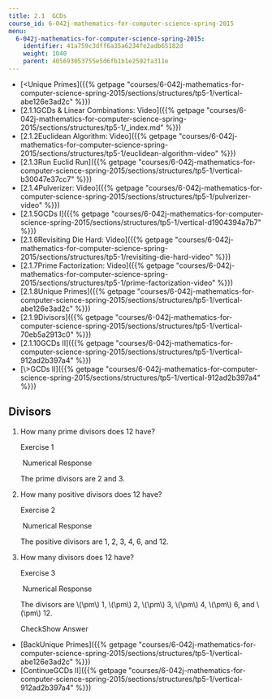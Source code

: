 ```yaml
---
title: 2.1  GCDs
course_id: 6-042j-mathematics-for-computer-science-spring-2015
menu:
  6-042j-mathematics-for-computer-science-spring-2015:
    identifier: 41a759c3dff6a35a6234fe2adb65182d
    weight: 1040
    parent: 405693053755e5d6fb1b1e2592fa311e
---
```

*   [<Unique Primes]({{% getpage "courses/6-042j-mathematics-for-computer-science-spring-2015/sections/structures/tp5-1/vertical-abe126e3ad2c" %}})
*   [2.1.1GCDs & Linear Combinations: Video]({{% getpage "courses/6-042j-mathematics-for-computer-science-spring-2015/sections/structures/tp5-1/_index.md" %}})
*   [2.1.2Euclidean Algorithm: Video]({{% getpage "courses/6-042j-mathematics-for-computer-science-spring-2015/sections/structures/tp5-1/euclidean-algorithm-video" %}})
*   [2.1.3Run Euclid Run]({{% getpage "courses/6-042j-mathematics-for-computer-science-spring-2015/sections/structures/tp5-1/vertical-b30047e37cc7" %}})
*   [2.1.4Pulverizer: Video]({{% getpage "courses/6-042j-mathematics-for-computer-science-spring-2015/sections/structures/tp5-1/pulverizer-video" %}})
*   [2.1.5GCDs I]({{% getpage "courses/6-042j-mathematics-for-computer-science-spring-2015/sections/structures/tp5-1/vertical-d1904394a7b7" %}})
*   [2.1.6Revisiting Die Hard: Video]({{% getpage "courses/6-042j-mathematics-for-computer-science-spring-2015/sections/structures/tp5-1/revisiting-die-hard-video" %}})
*   [2.1.7Prime Factorization: Video]({{% getpage "courses/6-042j-mathematics-for-computer-science-spring-2015/sections/structures/tp5-1/prime-factorization-video" %}})
*   [2.1.8Unique Primes]({{% getpage "courses/6-042j-mathematics-for-computer-science-spring-2015/sections/structures/tp5-1/vertical-abe126e3ad2c" %}})
*   [2.1.9Divisors]({{% getpage "courses/6-042j-mathematics-for-computer-science-spring-2015/sections/structures/tp5-1/vertical-70eb5a2913c0" %}})
*   [2.1.10GCDs II]({{% getpage "courses/6-042j-mathematics-for-computer-science-spring-2015/sections/structures/tp5-1/vertical-912ad2b397a4" %}})
*   [\\>GCDs II]({{% getpage "courses/6-042j-mathematics-for-computer-science-spring-2015/sections/structures/tp5-1/vertical-912ad2b397a4" %}})

Divisors
--------

  

1.  How many prime divisors does 12 have?
    
    Exercise 1
    
    &nbsp;Numerical Response&nbsp;
    
    The prime divisors are 2 and 3.
    
  
3.  How many positive divisors does 12 have?
    
    Exercise 2
    
    &nbsp;Numerical Response&nbsp;
    
    The positive divisors are 1, 2, 3, 4, 6, and 12.
    
  
5.  How many divisors does 12 have?
    
    Exercise 3
    
    &nbsp;Numerical Response&nbsp;
    
    The divisors are \\(\\pm\\) 1, \\(\\pm\\) 2, \\(\\pm\\) 3, \\(\\pm\\) 4, \\(\\pm\\) 6, and \\(\\pm\\) 12.
    
    CheckShow Answer
    

*   [BackUnique Primes]({{% getpage "courses/6-042j-mathematics-for-computer-science-spring-2015/sections/structures/tp5-1/vertical-abe126e3ad2c" %}})
*   [ContinueGCDs II]({{% getpage "courses/6-042j-mathematics-for-computer-science-spring-2015/sections/structures/tp5-1/vertical-912ad2b397a4" %}})